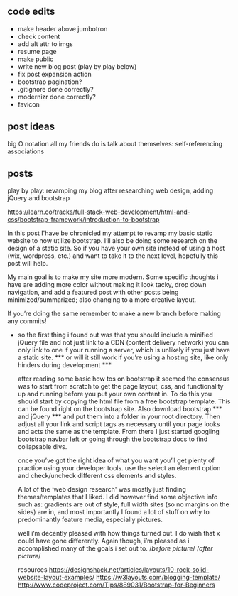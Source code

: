 code edits
-------------------------
+ make header above jumbotron
+ check content
+ add alt attr to imgs
+ resume page
+ make public
+ write new blog post (play by play below)
+ fix post expansion action
+ bootstrap pagination?
+ .gitignore done correctly?
+ modernizr done correctly?
+ favicon


post ideas
------------------------
big O notation
all my friends do is talk about themselves: self-referencing associations

posts
-------------------------
play by play: revamping my blog after researching web design, adding jQuery and bootstrap

https://learn.co/tracks/full-stack-web-development/html-and-css/bootstrap-framework/introduction-to-bootstrap

In this post I'have be chronicled my attempt to revamp my basic static website to now utilize bootstrap. I’ll also be doing some research on the design of a static site. So if you have your own site instead of using a host (wix, wordpress, etc.) and want to take it to the next level, hopefully this post will help.

My main goal is to make my site more modern. Some specific thoughts i have are adding more color without making it look tacky, drop down navigation, and add a featured post with other posts being minimized/summarized; also changing to a more creative layout.

If you’re doing the same remember to make a new branch before making any commits!

<ul>
<li>
so the first thing i found out was that you should include a minified jQuery file and not just link to a CDN (content delivery network) you can only link to one if your running a server, which is unlikely if you just have a static site. *** or will it still work if you’re using a hosting site, like only hinders during development ***

after reading some basic how tos on bootstrap it seemed the consensus was to start from scratch to get the page layout, css, and functionality up and running before you put your own content in. To do this you should start by copying the html file from a free bootstrap template. This can be found right on the bootstrap site. Also download bootstrap *** and jQuery *** and put them into a folder in your root directory. Then adjust all your link and script tags as necessary until your page looks and acts the same as the template. From there I just started googling bootstrap navbar left or going through the bootstrap docs to find collapsable divs. 

once you’ve got the right idea of what you want you’ll get plenty of practice using your developer tools. use the select an element option and check/uncheck different css elements and styles. 

A lot of the ‘web design research' was mostly just finding themes/templates that I liked. I did however find some objective info such as: gradients are out of style, full width sites (so no margins on the sides) are in, and most importantly I found a lot of stuff on why to predominantly feature media, especially pictures. 

well i’m decently pleased with how things turned out. I do wish that x could have gone differently. Again though, i’m pleased as i accomplished many of the goals i set out to. 
/*before picture*/
/*after picture*/

resources
https://designshack.net/articles/layouts/10-rock-solid-website-layout-examples/
https://w3layouts.com/blogging-template/
http://www.codeproject.com/Tips/889031/Bootstrap-for-Beginners
